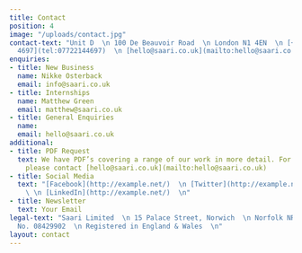 ```yaml
---
title: Contact
position: 4
image: "/uploads/contact.jpg"
contact-text: "Unit D  \n 100 De Beauvoir Road  \n London N1 4EN  \n [+44 (0)77 2214
  4697](tel:07722144697)  \n [hello@saari.co.uk](mailto:hello@saari.co.uk)"
enquiries:
- title: New Business
  name: Nikke Osterback
  email: info@saari.co.uk
- title: Internships
  name: Matthew Green
  email: matthew@saari.co.uk
- title: General Enquiries
  name: 
  email: hello@saari.co.uk
additional:
- title: PDF Request
  text: We have PDF’s covering a range of our work in more detail. For more information
    please contact [hello@saari.co.uk](mailto:hello@saari.co.uk)
- title: Social Media
  text: "[Facebook](http://example.net/)  \n [Twitter](http://example.net/)  \n [Instagram](http://example.net/)
    \ \n [LinkedIn](http://example.net/)  \n"
- title: Newsletter
  text: Your Email
legal-text: "Saari Limited  \n 15 Palace Street, Norwich  \n Norfolk NR3 1RT  \n\nRegistered
  No. 08429902  \n Registered in England & Wales  \n"
layout: contact
---
```


